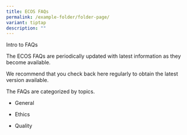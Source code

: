 ```yaml
---
title: ECOS FAQs
permalink: /example-folder/folder-page/
variant: tiptap
description: ""
---
```

<p>Intro to FAQs</p>
<p>The ECOS FAQs are periodically updated with latest information as they
become available.</p>
<p>We recommend that you check back here regularly to obtain the latest version
available.</p>
<p>The FAQs are categorized by topics.</p>
<ul data-tight="true" class="tight">
<li>
<p>General</p>
</li>
<li>
<p>Ethics</p>
</li>
<li>
<p>Quality</p>
<p></p>
</li>
</ul>
<p></p>